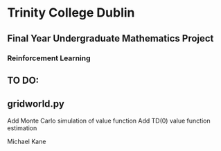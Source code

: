 # Trinity College Dublin
## Final Year Undergraduate Mathematics Project
### Reinforcement Learning 

**TO DO**:
---
gridworld.py
---
Add Monte Carlo simulation of value function
Add TD(0) value function estimation







Michael Kane
